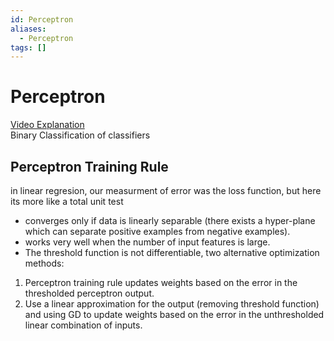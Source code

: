 ```yaml
---
id: Perceptron
aliases:
  - Perceptron
tags: []
---
```


# Perceptron
[Video Explanation](https://www.youtube.com/watch?v=4Gac5I64LM4)   
Binary Classification of classifiers  

## Perceptron Training Rule 

in linear regresion, our measurment of error was the loss function, but here its more like a total unit test 

- converges only if data is linearly separable (there exists a hyper-plane which can separate positive examples from negative examples).
- works very well when the number of input features is large.
- The threshold function is not differentiable, two alternative optimization methods:
1. Perceptron training rule updates weights based on the error in the thresholded perceptron output.
2. Use a linear approximation for the output (removing threshold function) and using GD to update weights based on the error in the unthresholded linear combination of inputs.

